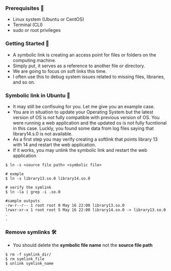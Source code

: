 ### Prerequisites 🔎
- Linux system (Ubuntu or CentOS) 
- Terminal (CLI)
- sudo or root privileges 

### Getting Started 🔰
- A symbolic link is creating an access point for files or folders on the computing machine.
- Simply put, it serves as a reference to another file or directory. 
- We are going to focus on soft links this time. 
- I often use this to debug system issues related to missing files, libraries, and so on. 

### Symbolic link in Ubuntu 🔗

- It may still be confisuing for you. Let me give you an example case.
- You are in situation to update your Operating System but the latest version of OS is not fully compatible
with previous version of OS. You were running a web application and the updated os is not fully fucntional in this case.
Luckly, you found some data from log files saying that library14.s.0 is not available. 
- As a first step you may verify creating a softlink that points library 13 with 14 and restart the web application.
- If it works, you may unlink the symbolic link and restart the web application 

```
$ ln -s <source file path> <symbolic file> 

# exmple
$ ln -s library13.so.0 library14.so.0 

# verify the symlink 
$ ln -la | grep -i .so.0

#sample outputs 
-rw-r--r-- 1 root root 0 May 16 22:00 library13.so.0
lrwxr-xr-x 1 root root 5 May 16 22:00 library14.so.0 -> library13.so.0
.
.
```
### Remove symlinks 🛠
- You should delete the <b>symbolic file name</b> not the <b> source file path </b>
```
$ rm -f symlink_dir/ 
$ rm symlink_file
$ unlink symlink_name 
```
